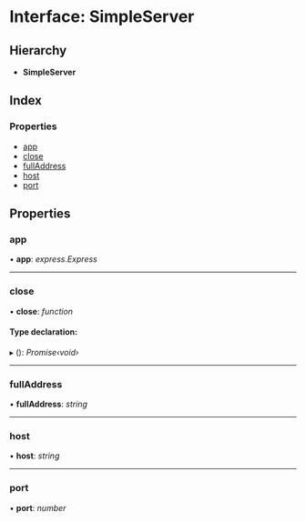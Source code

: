 # Interface: SimpleServer

## Hierarchy

* **SimpleServer**

## Index

### Properties

* [app](simpleserver.md#app)
* [close](simpleserver.md#close)
* [fullAddress](simpleserver.md#fulladdress)
* [host](simpleserver.md#host)
* [port](simpleserver.md#port)

## Properties

###  app

• **app**: *express.Express*

___

###  close

• **close**: *function*

#### Type declaration:

▸ (): *Promise‹void›*

___

###  fullAddress

• **fullAddress**: *string*

___

###  host

• **host**: *string*

___

###  port

• **port**: *number*
